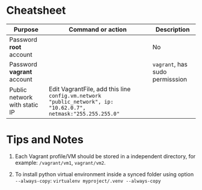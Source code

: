# Cheatsheet

| Purpose                       | Command or action                                                                                              | Description                     |
|-------------------------------|----------------------------------------------------------------------------------------------------------------|---------------------------------|
| Password **root** account     |                                                                                                                | No                              |
| Password **vagrant** account  |                                                                                                                | `vagrant`, has sudo permisssion |
| Public network with static IP | Edit VagrantFile, add this line `config.vm.network "public_network", ip: "10.62.0.7", netmask:"255.255.255.0"` |                                 |

# Tips and Notes

1. Each Vagrant profile/VM should be stored in a independent directory, for example: `/vagrant/vm1`, `vagrant/vm2`.

2. To install python virtual environment inside a synced folder using option `--always-copy`: `virtualenv myproject/.venv --always-copy`